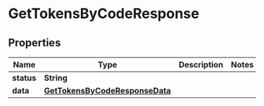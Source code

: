 
# GetTokensByCodeResponse

## Properties
Name | Type | Description | Notes
------------ | ------------- | ------------- | -------------
**status** | **String** |  | 
**data** | [**GetTokensByCodeResponseData**](GetTokensByCodeResponseData.md) |  | 



